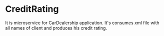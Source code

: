 # CreditRating
It is microservice for CarDealership application. 
It's consumes xml file with all names of client and produces his credit rating.
